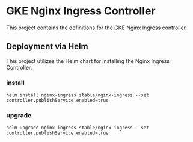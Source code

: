 # GKE Nginx Ingress Controller #

This project contains the definitions for the GKE Nginx Ingress controller.

## Deployment via Helm ##

This project utilizes the Helm chart for installing the Nginx Ingress Controller.

### install ###

`helm install nginx-ingress stable/nginx-ingress --set controller.publishService.enabled=true`

### upgrade ###

`helm upgrade nginx-ingress stable/nginx-ingress --set controller.publishService.enabled=true`
